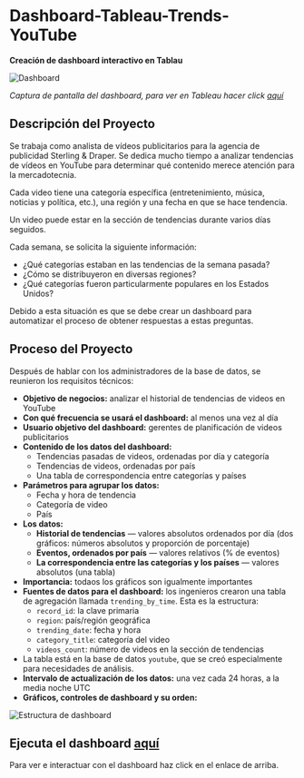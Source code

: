 # Dashboard-Tableau-Trends-YouTube
__Creación de dashboard interactivo en Tablau__

<image src="https://github.com/BastianLQ/Dashboard-trends-YouTube/blob/main/Dashboard.jpg" alt="Dashboard">

_Captura de pantalla del dashboard, para ver en Tableau hacer click [aquí](https://public.tableau.com/app/profile/basti.n.l.pez/viz/TendenciasenYoutube/TendenciasenYouTube)_

## Descripción del Proyecto
Se trabaja como analista de vídeos publicitarios para la agencia de publicidad Sterling & Draper. Se dedica mucho tiempo a analizar tendencias de vídeos en YouTube para determinar qué contenido merece atención para la mercadotecnia.

Cada video tiene una categoría específica (entretenimiento, música, noticias y política, etc.), una región y una fecha en que se hace tendencia.

Un video puede estar en la sección de tendencias durante varios días seguidos.

Cada semana, se solicita la siguiente información:

- ¿Qué categorías estaban en las tendencias de la semana pasada?
- ¿Cómo se distribuyeron en diversas regiones?
- ¿Qué categorías fueron particularmente populares en los Estados Unidos?
  
Debido a esta situación es que se debe crear un dashboard para automatizar el proceso de obtener respuestas a estas preguntas.

## Proceso del Proyecto
Después de hablar con los administradores de la base de datos, se reunieron los requisitos técnicos:

- __Objetivo de negocios:__ analizar el historial de tendencias de videos en YouTube
- __Con qué frecuencia se usará el dashboard:__ al menos una vez al día
- __Usuario objetivo del dashboard:__ gerentes de planificación de videos publicitarios
- __Contenido de los datos del dashboard:__
  - Tendencias pasadas de videos, ordenadas por día y categoría
  - Tendencias de videos, ordenadas por país
  - Una tabla de correspondencia entre categorías y países
- __Parámetros para agrupar los datos:__
  - Fecha y hora de tendencia
  - Categoría de video
  - País
- __Los datos:__
  - __Historial de tendencias__ — valores absolutos ordenados por día (dos gráficos: números absolutos y proporción de porcentaje)
  - __Eventos, ordenados por país__ — valores relativos (% de eventos)
  - __La correspondencia entre las categorías y los países__ — valores absolutos (una tabla)
- __Importancia:__ todaos los gráficos son igualmente importantes
- __Fuentes de datos para el dashboard:__ los ingenieros crearon una tabla de agregación llamada `trending_by_time`. Esta es la estructura:
  - `record_id`: la clave primaria
  - `region`: país/región geográfica
  - `trending_date`: fecha y hora
  - `category_title`: categoría del video
  - `videos_count`: número de videos en la sección de tendencias
- La tabla está en la base de datos `youtube`, que se creó especialmente para necesidades de análisis.
- __Intervalo de actualización de los datos:__ una vez cada 24 horas, a la media noche UTC
- __Gráficos, controles de dashboard y su orden:__
<image src="https://github.com/BastianLQ/Dashboard-trends-YouTube/blob/main/plan.png" alt="Estructura de dashboard">

## Ejecuta el dashboard [aquí](https://public.tableau.com/app/profile/basti.n.l.pez/viz/TendenciasenYoutube/TendenciasenYouTube)
Para ver e interactuar con el dashboard haz click en el enlace de arriba.
